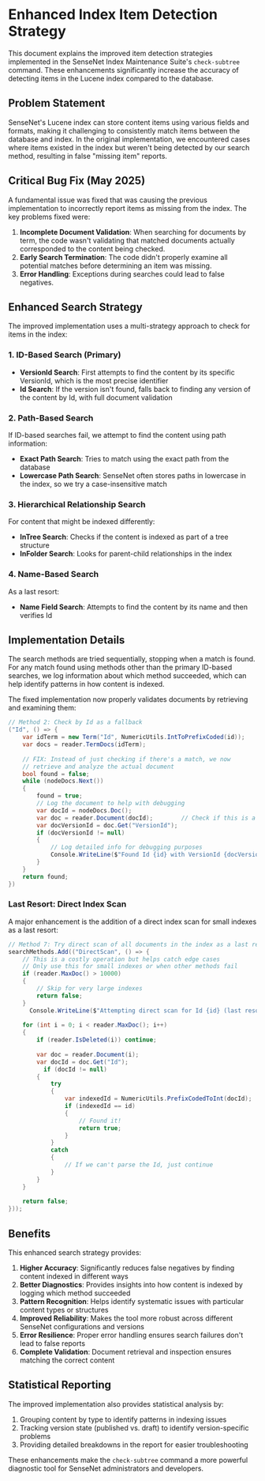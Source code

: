 # Enhanced Index Item Detection Strategy

This document explains the improved item detection strategies implemented in the SenseNet Index Maintenance Suite's `check-subtree` command. These enhancements significantly increase the accuracy of detecting items in the Lucene index compared to the database.

## Problem Statement

SenseNet's Lucene index can store content items using various fields and formats, making it challenging to consistently match items between the database and index. In the original implementation, we encountered cases where items existed in the index but weren't being detected by our search method, resulting in false "missing item" reports.

## Critical Bug Fix (May 2025)

A fundamental issue was fixed that was causing the previous implementation to incorrectly report items as missing from the index. The key problems fixed were:

1. **Incomplete Document Validation**: When searching for documents by term, the code wasn't validating that matched documents actually corresponded to the content being checked.
2. **Early Search Termination**: The code didn't properly examine all potential matches before determining an item was missing.
3. **Error Handling**: Exceptions during searches could lead to false negatives.

## Enhanced Search Strategy

The improved implementation uses a multi-strategy approach to check for items in the index:

### 1. ID-Based Search (Primary)

- **VersionId Search**: First attempts to find the content by its specific VersionId, which is the most precise identifier
- **Id Search**: If the version isn't found, falls back to finding any version of the content by Id, with full document validation

### 2. Path-Based Search

If ID-based searches fail, we attempt to find the content using path information:

- **Exact Path Search**: Tries to match using the exact path from the database
- **Lowercase Path Search**: SenseNet often stores paths in lowercase in the index, so we try a case-insensitive match

### 3. Hierarchical Relationship Search

For content that might be indexed differently:

- **InTree Search**: Checks if the content is indexed as part of a tree structure
- **InFolder Search**: Looks for parent-child relationships in the index

### 4. Name-Based Search

As a last resort:

- **Name Field Search**: Attempts to find the content by its name and then verifies Id

## Implementation Details

The search methods are tried sequentially, stopping when a match is found. For any match found using methods other than the primary ID-based searches, we log information about which method succeeded, which can help identify patterns in how content is indexed.

The fixed implementation now properly validates documents by retrieving and examining them:

```csharp
// Method 2: Check by Id as a fallback
("Id", () => {
    var idTerm = new Term("Id", NumericUtils.IntToPrefixCoded(id));
    var docs = reader.TermDocs(idTerm);
    
    // FIX: Instead of just checking if there's a match, we now
    // retrieve and analyze the actual document
    bool found = false;
    while (nodeDocs.Next())
    {
        found = true;
        // Log the document to help with debugging
        var docId = nodeDocs.Doc();
        var doc = reader.Document(docId);        // Check if this is a "ghost" document - might be a deleted or incomplete index entry
        var docVersionId = doc.Get("VersionId");
        if (docVersionId != null)
        {
            // Log detailed info for debugging purposes
            Console.WriteLine($"Found Id {id} with VersionId {docVersionId} in index");
        }
    }
    return found;
})
```

### Last Resort: Direct Index Scan

A major enhancement is the addition of a direct index scan for small indexes as a last resort:

```csharp
// Method 7: Try direct scan of all documents in the index as a last resort
searchMethods.Add(("DirectScan", () => {
    // This is a costly operation but helps catch edge cases
    // Only use this for small indexes or when other methods fail
    if (reader.MaxDoc() > 10000) 
    {
        // Skip for very large indexes
        return false;
    }
      Console.WriteLine($"Attempting direct scan for Id {id} (last resort)");
    
    for (int i = 0; i < reader.MaxDoc(); i++)
    {
        if (reader.IsDeleted(i)) continue;
        
        var doc = reader.Document(i);
        var docId = doc.Get("Id");
          if (docId != null)
        {
            try
            {
                var indexedId = NumericUtils.PrefixCodedToInt(docId);
                if (indexedId == id)
                {
                    // Found it!
                    return true;
                }
            }
            catch 
            {
                // If we can't parse the Id, just continue
            }
        }
    }
    
    return false;
}));
```

## Benefits

This enhanced search strategy provides:

1. **Higher Accuracy**: Significantly reduces false negatives by finding content indexed in different ways
2. **Better Diagnostics**: Provides insights into how content is indexed by logging which method succeeded
3. **Pattern Recognition**: Helps identify systematic issues with particular content types or structures
4. **Improved Reliability**: Makes the tool more robust across different SenseNet configurations and versions
5. **Error Resilience**: Proper error handling ensures search failures don't lead to false reports
6. **Complete Validation**: Document retrieval and inspection ensures matching the correct content

## Statistical Reporting

The improved implementation also provides statistical analysis by:

1. Grouping content by type to identify patterns in indexing issues
2. Tracking version state (published vs. draft) to identify version-specific problems
3. Providing detailed breakdowns in the report for easier troubleshooting

These enhancements make the `check-subtree` command a more powerful diagnostic tool for SenseNet administrators and developers.
